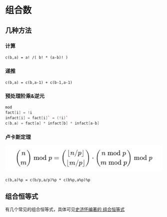 # 组合数

## 几种方法

### 计算

`c(b,a) = a! /( b! * (a-b)! )`

### 递推

`c(b,a) = c(b,a-1) + c(b-1,a-1)`

### 预处理阶乘&逆元

```c++
mod
fact[i] = !i
infact[i] = fact[i]` = (!i)`
c(b,a) = fact[a] * infact[b] * infact[a-b]
```

### 卢卡斯定理

![LUCAS](./assets/photos/LUCAS.jpg)

`c(b,a)%p = c(b/p,a/p)%p * c(b%p,a%p)%p`

## 组合恒等式

有几个常见的组合恒等式，具体可见[史济怀编著的 组合恒等式](http://press.ustc.edu.cn/sites/default/files/fujian/field_tushuyangzhang/20111221/%E6%A0%B7%E7%AB%A0%20%E7%BB%84%E5%90%88%E6%81%92%E7%AD%89%E5%BC%8F.pdf)
